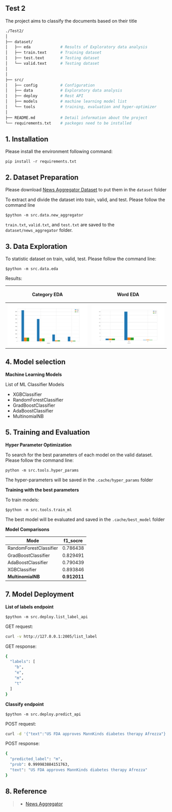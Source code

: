 ## Test 2 

The project aims to classify the documents based on their title

```bash
./Test2/
│
├── dataset/
│   ├── eda             # Results of Exploratory data analysis 
│   ├── train.text      # Training dataset
│   ├── test.text       # Testing dataset
│   └── valid.text      # Testing dataset
│
│
├── src/
│   ├── config          # Configuration
│   ├── data            # Exploratory data analysis 
│   ├── deploy          # Rest API
│   ├── models          # machine learning model list
│   └── tools           # training, evaluation and hyper-optimizer
│
├── README.md           # Detail information about the project
└── requirements.txt    # packeges need to be installed

```

## 1. Installation

Please install the environment following command:
```
pip install -r requirements.txt
```

## 2. Dataset Preparation
Please download [News Aggregator Dataset]() to put them in the `dataset` folder

To extract and divide the dataset into train, valid, and test. Please follow the command line

```shell
$python -m src.data.new_aggregator
```

`train.txt`, `valid.txt`, and `test.txt` are saved to the `dataset/news_aggregator` folder.

## 3. Data Exploration

To statistic dataset on train, valid, test. Please follow the command line:

```shell
$python -m src.data.eda
```

Results:

| <p align="center">Category EDA</p> | <p align="center">Word EDA</p>|
|--|--|
| <img src='dataset/eda/category_eda.png'> | <img src='dataset/eda/word_eda.png'> |


## 4. Model selection

**Machine Learning Models**

List of ML Classifier Models
+ XGBClassifier
+ RandomForestClassifier
+ GradBoostClassifier
+ AdaBoostClassifier
+ MultinomialNB


## 5. Training and Evaluation

**Hyper Parameter Optimization**

To search for the best parameters of each model on the valid dataset. Please follow the command line:
```shell
python -m src.tools.hyper_params
```

The hyper-parameters will be saved in the `.cache/hyper_params` folder

**Training with the best parameters**

To train models:
```shell
$python -m src.tools.train_ml
```
The best model will be evaluated and saved in the `.cache/best_model` folder

**Model Comparisons**

| Mode | f1_socre |
|--|--|
| RandomForestClassifier | 0.786438 |
| GradBoostClassifier | 0.829491 |
| AdaBoostClassifier | 0.790439 |
| XGBClassifier | 0.893846 |
| **MultinomialNB** | **0.912011** |

## 7. Model Deployment

**List of labels endpoint**
```shell
$python -m src.deploy.list_label_api
```

GET request:
```bash
curl -v http://127.0.0.1:2005/list_label
```
GET response:
```bash
{
  "labels": [
    "b",
    "e",
    "m",
    "t"
  ]
}
```

**Classify endpoint**
```shell
$python -m src.deploy.predict_api
```

POST request: 
```bash
curl -d '{"text":"US FDA approves MannKinds diabetes therapy Afrezza"}' -H 'Content-Type: application/json' http://127.0.0.1:2005/classify 
```
POST response:
```bash
{
  "predicted_label": "m",
  "prob": 0.999983884151763,
  "text": "US FDA approves MannKinds diabetes therapy Afrezza"
}

```

## 8. Reference

>+ [News Aggregator](https://archive.ics.uci.edu/dataset/359/news+aggregator)



